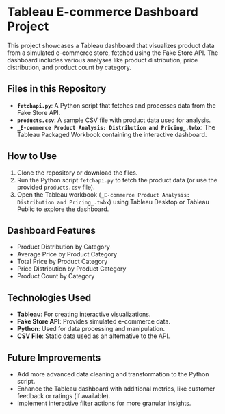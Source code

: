 # Tableau E-commerce Dashboard Project

This project showcases a Tableau dashboard that visualizes product data from a simulated e-commerce store, fetched using the Fake Store API. The dashboard includes various analyses like product distribution, price distribution, and product count by category.

## Files in this Repository
- **`fetchapi.py`**: A Python script that fetches and processes data from the Fake Store API.
- **`products.csv`**: A sample CSV file with product data used for analysis.
- **`_E-commerce Product Analysis: Distribution and Pricing_.twbx`**: The Tableau Packaged Workbook containing the interactive dashboard.

## How to Use
1. Clone the repository or download the files.
2. Run the Python script `fetchapi.py` to fetch the product data (or use the provided `products.csv` file).
3. Open the Tableau workbook (`_E-commerce Product Analysis: Distribution and Pricing_.twbx`) using Tableau Desktop or Tableau Public to explore the dashboard.

## Dashboard Features
- Product Distribution by Category
- Average Price by Product Category
- Total Price by Product Category
- Price Distribution by Product Category
- Product Count by Category

## Technologies Used
- **Tableau**: For creating interactive visualizations.
- **Fake Store API**: Provides simulated e-commerce data.
- **Python**: Used for data processing and manipulation.
- **CSV File**: Static data used as an alternative to the API.

## Future Improvements
- Add more advanced data cleaning and transformation to the Python script.
- Enhance the Tableau dashboard with additional metrics, like customer feedback or ratings (if available).
- Implement interactive filter actions for more granular insights.

